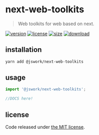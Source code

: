 # next-web-toolkits
> Web toolkits for web based on next.

[![version][version-image]][version-url]
[![license][license-image]][license-url]
[![size][size-image]][size-url]
[![download][download-image]][download-url]

## installation
```bash
yarn add @jswork/next-web-toolkits
```

## usage
```js
import '@jswork/next-web-toolkits';

//DOCS here!
```

## license
Code released under [the MIT license](https://github.com/afeiship/next-web-toolkits/blob/master/LICENSE.txt).

[version-image]: https://img.shields.io/npm/v/@jswork/next-web-toolkits
[version-url]: https://npmjs.org/package/@jswork/next-web-toolkits

[license-image]: https://img.shields.io/npm/l/@jswork/next-web-toolkits
[license-url]: https://github.com/afeiship/next-web-toolkits/blob/master/LICENSE.txt

[size-image]: https://img.shields.io/bundlephobia/minzip/@jswork/next-web-toolkits
[size-url]: https://github.com/afeiship/next-web-toolkits/blob/master/dist/next-web-toolkits.min.js

[download-image]: https://img.shields.io/npm/dm/@jswork/next-web-toolkits
[download-url]: https://www.npmjs.com/package/@jswork/next-web-toolkits
